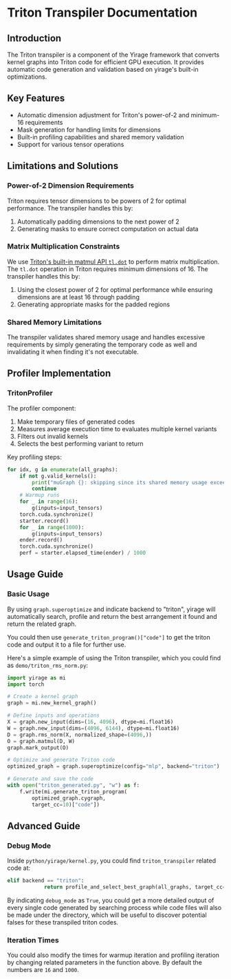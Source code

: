 # Triton Transpiler Documentation

## Introduction
The Triton transpiler is a component of the Yirage framework that converts kernel graphs into Triton code for efficient GPU execution. It provides automatic code generation and validation based on yirage's built-in optimizations.

## Key Features
- Automatic dimension adjustment for Triton's power-of-2 and minimum-16 requirements
- Mask generation for handling limits for dimensions
- Built-in profiling capabilities and shared memory validation
- Support for various tensor operations

## Limitations and Solutions

### Power-of-2 Dimension Requirements
Triton requires tensor dimensions to be powers of 2 for optimal performance. The transpiler handles this by:

1. Automatically padding dimensions to the next power of 2
2. Generating masks to ensure correct computation on actual data

### Matrix Multiplication Constraints
We use [Triton's built-in matmul API `tl.dot`](https://triton-lang.org/main/python-api/generated/triton.language.dot.html#triton.language.dot) to perform matrix multiplication. The `tl.dot` operation in Triton requires minimum dimensions of 16. The transpiler handles this by:

1. Using the closest power of 2 for optimal performance while ensuring dimensions are at least 16 through padding
2. Generating appropriate masks for the padded regions

### Shared Memory Limitations
The transpiler validates shared memory usage and handles excessive requirements by simply generating the temporary code as well and invalidating it when finding it's not executable.

## Profiler Implementation

### TritonProfiler
The profiler component:

1. Make temporary files of generated codes
2. Measures average execution time to evaluates multiple kernel variants
3. Filters out invalid kernels
4. Selects the best performing variant to return

Key profiling steps:
```python
for idx, g in enumerate(all_graphs):
    if not g.valid_kernels():
        print("muGraph {}: skipping since its shared memory usage exceed limit".format(idx))
        continue
    # Warmup runs
    for _ in range(16):
        g(inputs=input_tensors)
    torch.cuda.synchronize()
    starter.record()
    for _ in range(1000):
        g(inputs=input_tensors)
    ender.record()
    torch.cuda.synchronize()
    perf = starter.elapsed_time(ender) / 1000
```

## Usage Guide

### Basic Usage
By using `graph.superoptimize` and indicate backend to "triton", yirage will automatically search, profile and return the best arrangement it found and return the related graph.

You could then use `generate_triton_program()["code"]` to get the triton code and output it to a file for further use.

Here's a simple example of using the Triton transpiler, which you could find as `demo/triton_rms_norm.py`:

```python
import yirage as mi
import torch

# Create a kernel graph
graph = mi.new_kernel_graph()

# Define inputs and operations
X = graph.new_input(dims=(16, 4096), dtype=mi.float16)
W = graph.new_input(dims=(4096, 6144), dtype=mi.float16)
D = graph.rms_norm(X, normalized_shape=(4096,))
O = graph.matmul(D, W)
graph.mark_output(O)

# Optimize and generate Triton code
optimized_graph = graph.superoptimize(config="mlp", backend="triton")

# Generate and save the code
with open("triton_generated.py", "w") as f:
    f.write(mi.generate_triton_program(
        optimized_graph.cygraph, 
        target_cc=10)["code"])
```


## Advanced Guide

### Debug Mode
Inside `python/yirage/kernel.py`, you could find `triton_transpiler` related code at:
``` python
elif backend == "triton":
            return profile_and_select_best_graph(all_graphs, target_cc=torch.cuda.get_device_properties(0).major * 10 + torch.cuda.get_device_properties(0).minor, warmup_iters=16, profile_iters=1000, debug_mode=False)
```
By indicating `debug_mode` as `True`, you could get a more detailed output of every single code generated by searching process while code files will also be made under the directory, which will be useful to discover potential falses for these transpiled triton codes.

### Iteration Times
You could also modify the times for warmup iteration and profiling iteration by changing related parameters in the function above. By default the numbers are `16` and `1000`.